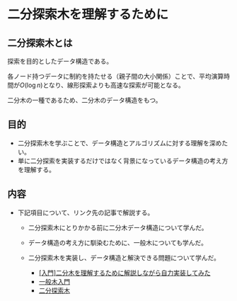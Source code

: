 # 二分探索木を理解するために
## 二分探索木とは
探索を目的としたデータ構造である。

各ノード持つデータに制約を持たせる（親子間の大小関係）ことで、平均演算時間が$O(\log n)$となり、線形探索よりも高速な探索が可能となる。

二分木の一種であるため、二分木のデータ構造をもつ。

## 目的
* 二分探索木を学ぶことで、データ構造とアルゴリズムに対する理解を深めたい。
* 単に二分探索を実装するだけではなく背景になっているデータ構造の考え方を理解する。

## 内容
* 下記項目について、リンク先の記事で解説する。
  * 二分探索木にとりかかる前に二分木データ構造について学んだ。
  * データ構造の考え方に馴染むために、一般木についても学んだ。
  * 二分探索木を実装し、データ構造と解決できる問題について学んだ。


    * [[入門]二分木を理解するために解説しながら自力実装してみた](https://qiita.com/tagtagtag/items/c5c460633e1ac864937a)
    * [一般木入門]()
    * [二分探索木]()

